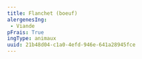 ```yaml
---
title: Flanchet (boeuf)
alergenesIng:
 - Viande
pFrais: True
ingType: animaux
uuid: 21b48d04-c1a0-4efd-946e-641a28945fce
---
```

